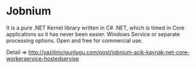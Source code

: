 # Jobnium
 It is a pure .NET Kernel library written in C# .NET, which is timed in Core applications so it has never been easier. Windows Service or separate processing options. Open and free for commercial use.
 
 Detail =>
 http://yazilimcigunlugu.com/post/jobnium-acik-kaynak-net-core-workerservice-hostedservise
